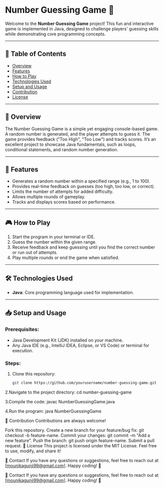 # Number Guessing Game 🎲  

Welcome to the **Number Guessing Game** project! This fun and interactive game is implemented in Java, designed to challenge players' guessing skills while demonstrating core programming concepts.

---

## 📜 Table of Contents  
- [Overview](#overview)  
- [Features](#features)  
- [How to Play](#how-to-play)  
- [Technologies Used](#technologies-used)  
- [Setup and Usage](#setup-and-usage)  
- [Contribution](#contribution)  
- [License](#license)  

---

## 🌟 Overview  
The Number Guessing Game is a simple yet engaging console-based game. A random number is generated, and the player attempts to guess it. The game provides feedback ("Too High", "Too Low") and tracks scores. It’s an excellent project to showcase Java fundamentals, such as loops, conditional statements, and random number generation.

---

## 🚀 Features  
- Generates a random number within a specified range (e.g., 1 to 100).  
- Provides real-time feedback on guesses (too high, too low, or correct).  
- Limits the number of attempts for added difficulty.  
- Allows multiple rounds of gameplay.  
- Tracks and displays scores based on performance.  

---

## 🎮 How to Play  
1. Start the program in your terminal or IDE.  
2. Guess the number within the given range.  
3. Receive feedback and keep guessing until you find the correct number or run out of attempts.  
4. Play multiple rounds or end the game when satisfied.  

---

## 🛠️ Technologies Used  
- **Java**: Core programming language used for implementation.  

---

## 📥 Setup and Usage  
### Prerequisites:  
- Java Development Kit (JDK) installed on your machine.  
- Any Java IDE (e.g., IntelliJ IDEA, Eclipse, or VS Code) or terminal for execution.  

### Steps:  
1. Clone this repository:  
   ```bash
   git clone https://github.com/yourusername/number-guessing-game.git

2.Navigate to the project directory:
   cd number-guessing-game 

3.Compile the code:
   javac NumberGuessingGame.java  

4.Run the program:
    java NumberGuessingGame  


🤝 Contribution
Contributions are always welcome!

Fork this repository.
Create a new branch for your feature/bug fix: git checkout -b feature-name.
Commit your changes: git commit -m "Add a new feature".
Push the branch: git push origin feature-name.
Submit a pull request.
📜 License
This project is licensed under the MIT License. Feel free to use, modify, and share it!

📧 Contact
If you have any questions or suggestions, feel free to reach out at [mounikagunji99@gmail.com].
Happy coding! 🚀

📧 Contact
If you have any questions or suggestions, feel free to reach out at [mounikagunji99@gmail.com].
Happy coding! 🚀


